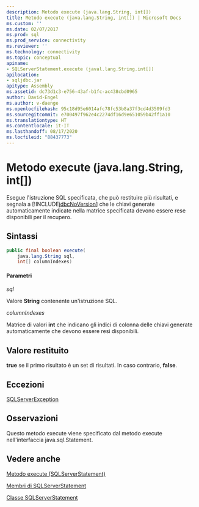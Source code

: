 ```yaml
---
description: Metodo execute (java.lang.String, int[])
title: Metodo execute (java.lang.String, int[]) | Microsoft Docs
ms.custom: ''
ms.date: 02/07/2017
ms.prod: sql
ms.prod_service: connectivity
ms.reviewer: ''
ms.technology: connectivity
ms.topic: conceptual
apiname:
- SQLServerStatement.execute (javal.lang.String.int[])
apilocation:
- sqljdbc.jar
apitype: Assembly
ms.assetid: dc73d1c3-e756-43af-b1fc-ac438cbd0965
author: David-Engel
ms.author: v-daenge
ms.openlocfilehash: 95c18d95e6014afc78fc53b8a37f3cd4d3509fd3
ms.sourcegitcommit: e700497f962e4c2274df16d9e651059b42ff1a10
ms.translationtype: HT
ms.contentlocale: it-IT
ms.lasthandoff: 08/17/2020
ms.locfileid: "88437773"
---
```

# <a name="execute-method-javalangstring-int"></a>Metodo execute (java.lang.String, int[])

  Esegue l'istruzione SQL specificata, che può restituire più risultati, e segnala a [!INCLUDE[jdbcNoVersion](../../../includes/jdbcnoversion_md.md)] che le chiavi generate automaticamente indicate nella matrice specificata devono essere rese disponibili per il recupero.

## <a name="syntax"></a>Sintassi

```Java
public final boolean execute(
    java.lang.String sql,
    int[] columnIndexes)
```

#### <a name="parameters"></a>Parametri
*sql*

Valore **String** contenente un'istruzione SQL.

*columnIndexes*

Matrice di valori **int** che indicano gli indici di colonna delle chiavi generate automaticamente che devono essere resi disponibili.

## <a name="return-value"></a>Valore restituito
**true** se il primo risultato è un set di risultati. In caso contrario, **false**.
  
## <a name="exceptions"></a>Eccezioni
[SQLServerException](./sqlserverexception-class.md)

## <a name="remarks"></a>Osservazioni
Questo metodo execute viene specificato dal metodo execute nell'interfaccia java.sql.Statement.

## <a name="see-also"></a>Vedere anche

[Metodo execute &#40;SQLServerStatement&#41;](./execute-method-sqlserverstatement.md)

[Membri di SQLServerStatement](./sqlserverstatement-members.md)

[Classe SQLServerStatement](./sqlserverstatement-class.md)
